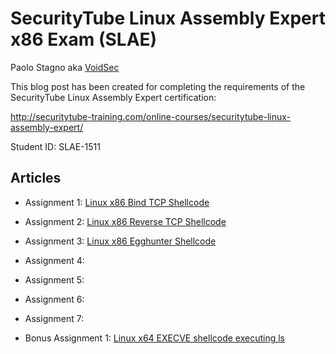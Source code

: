 # SecurityTube Linux Assembly Expert x86 Exam (SLAE)

Paolo Stagno aka [VoidSec](https://voidsec.com)

This blog post has been created for completing the requirements of the SecurityTube Linux Assembly Expert certification:

http://securitytube-training.com/online-courses/securitytube-linux-assembly-expert/

Student ID: SLAE-1511

## Articles

* Assignment 1: [Linux x86 Bind TCP Shellcode](https://voidsec.com/slae-assignment-1-bind-tcp-shell)
* Assignment 2: [Linux x86 Reverse TCP Shellcode](https://voidsec.com/slae-assignment-2-reverse-tcp-shell/)
* Assignment 3: [Linux x86 Egghunter Shellcode]()
* Assignment 4:
* Assignment 5:
* Assignment 6:
* Assignment 7:

* Bonus Assignment 1: [Linux x64 EXECVE shellcode executing ls]()
